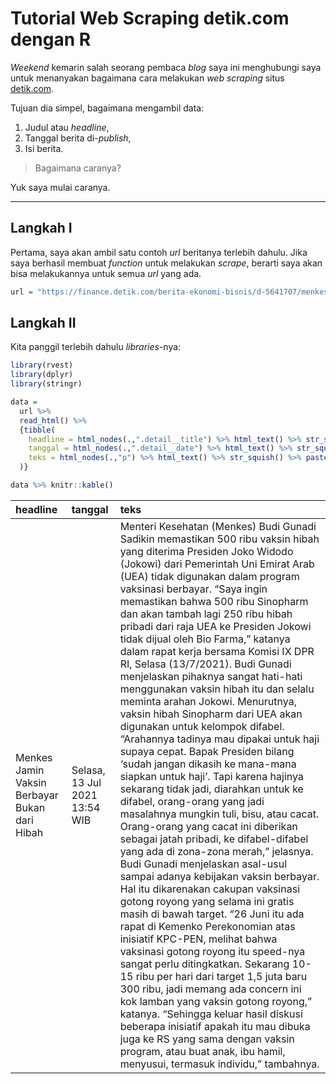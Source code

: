 Tutorial Web Scraping detik.com dengan R
================

*Weekend* kemarin salah seorang pembaca *blog* saya ini menghubungi saya
untuk menanyakan bagaimana cara melakukan *web scraping* situs
[detik.com](https://www.detik.com/).

Tujuan dia simpel, bagaimana mengambil data:

1.  Judul atau *headline*,
2.  Tanggal berita di-*publish*,
3.  Isi berita.

> Bagaimana caranya?

Yuk saya mulai caranya.

------------------------------------------------------------------------

## Langkah I

Pertama, saya akan ambil satu contoh *url* beritanya terlebih dahulu.
Jika saya berhasil membuat *function* untuk melakukan *scrape*, berarti
saya akan bisa melakukannya untuk semua *url* yang ada.

``` r
url = "https://finance.detik.com/berita-ekonomi-bisnis/d-5641707/menkes-jamin-vaksin-berbayar-bukan-dari-hibah?tag_from=news_mostpop"
```

## Langkah II

Kita panggil terlebih dahulu *libraries*-nya:

``` r
library(rvest)
library(dplyr)
library(stringr)
```

``` r
data = 
  url %>% 
  read_html() %>% 
  {tibble(
    headline = html_nodes(.,".detail__title") %>% html_text() %>% str_squish(),
    tanggal = html_nodes(.,".detail__date") %>% html_text() %>% str_squish(),
    teks = html_nodes(.,"p") %>% html_text() %>% str_squish() %>% paste(collapse = " ")
  )}

data %>% knitr::kable()
```

| headline                                      | tanggal                       | teks                                                                                                                                                                                                                                                                                                                                                                                                                                                                                                                                                                                                                                                                                                                                                                                                                                                                                                                                                                                                                                                                                                                                                                                                                                                                                                                                                                                                                                                                                                                                                                                                                                                                                                                                  |
|:----------------------------------------------|:------------------------------|:--------------------------------------------------------------------------------------------------------------------------------------------------------------------------------------------------------------------------------------------------------------------------------------------------------------------------------------------------------------------------------------------------------------------------------------------------------------------------------------------------------------------------------------------------------------------------------------------------------------------------------------------------------------------------------------------------------------------------------------------------------------------------------------------------------------------------------------------------------------------------------------------------------------------------------------------------------------------------------------------------------------------------------------------------------------------------------------------------------------------------------------------------------------------------------------------------------------------------------------------------------------------------------------------------------------------------------------------------------------------------------------------------------------------------------------------------------------------------------------------------------------------------------------------------------------------------------------------------------------------------------------------------------------------------------------------------------------------------------------|
| Menkes Jamin Vaksin Berbayar Bukan dari Hibah | Selasa, 13 Jul 2021 13:54 WIB | Menteri Kesehatan (Menkes) Budi Gunadi Sadikin memastikan 500 ribu vaksin hibah yang diterima Presiden Joko Widodo (Jokowi) dari Pemerintah Uni Emirat Arab (UEA) tidak digunakan dalam program vaksinasi berbayar. “Saya ingin memastikan bahwa 500 ribu Sinopharm dan akan tambah lagi 250 ribu hibah pribadi dari raja UEA ke Presiden Jokowi tidak dijual oleh Bio Farma,” katanya dalam rapat kerja bersama Komisi IX DPR RI, Selasa (13/7/2021). Budi Gunadi menjelaskan pihaknya sangat hati-hati menggunakan vaksin hibah itu dan selalu meminta arahan Jokowi. Menurutnya, vaksin hibah Sinopharm dari UEA akan digunakan untuk kelompok difabel. “Arahannya tadinya mau dipakai untuk haji supaya cepat. Bapak Presiden bilang ‘sudah jangan dikasih ke mana-mana siapkan untuk haji’. Tapi karena hajinya sekarang tidak jadi, diarahkan untuk ke difabel, orang-orang yang jadi masalahnya mungkin tuli, bisu, atau cacat. Orang-orang yang cacat ini diberikan sebagai jatah pribadi, ke difabel-difabel yang ada di zona-zona merah,” jelasnya. Budi Gunadi menjelaskan asal-usul sampai adanya kebijakan vaksin berbayar. Hal itu dikarenakan cakupan vaksinasi gotong royong yang selama ini gratis masih di bawah target. “26 Juni itu ada rapat di Kemenko Perekonomian atas inisiatif KPC-PEN, melihat bahwa vaksinasi gotong royong itu speed-nya sangat perlu ditingkatkan. Sekarang 10-15 ribu per hari dari target 1,5 juta baru 300 ribu, jadi memang ada concern ini kok lamban yang vaksin gotong royong,” katanya. “Sehingga keluar hasil diskusi beberapa inisiatif apakah itu mau dibuka juga ke RS yang sama dengan vaksin program, atau buat anak, ibu hamil, menyusui, termasuk individu,” tambahnya. |
